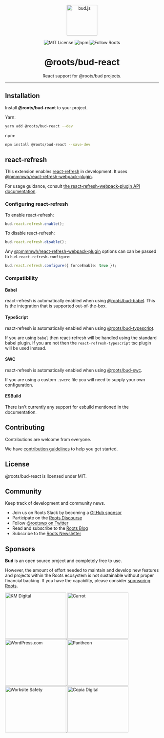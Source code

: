 <p align="center"><img src="https://cdn.roots.io/app/uploads/logo-bud.svg" height="100" alt="bud.js" /></p>

<p align="center">
  <img alt="MIT License" src="https://img.shields.io/github/license/roots/bud?color=%23525ddc&style=flat-square" />
  <img alt="npm" src="https://img.shields.io/npm/v/@roots/bud.svg?color=%23525ddc&style=flat-square" />
  <img alt="Follow Roots" src="https://img.shields.io/twitter/follow/rootswp.svg?color=%23525ddc&style=flat-square" />
</p>

<h1 align="center"><strong>@roots/bud-react</strong></h1>

<p align="center">
  React support for @roots/bud projects.
</p>

---

## Installation

Install **@roots/bud-react** to your project.

Yarn:

```sh
yarn add @roots/bud-react --dev
```

npm:

```sh
npm install @roots/bud-react --save-dev
```

## react-refresh

This extension enables [react-refresh](https://www.npmjs.com/package/react-refresh) in development. It uses [@pmmmwh/react-refresh-webpack-plugin](https://github.com/pmmmwh/react-refresh-webpack-plugin).

For usage guidance, consult [the react-refresh-webpack-plugin API documentation](https://github.com/pmmmwh/react-refresh-webpack-plugin/blob/main/docs/API.md).

### Configuring react-refresh

To enable react-refresh:

```ts
bud.react.refresh.enable();
```

To disable react-refresh:

```ts
bud.react.refresh.disable();
```

Any [@pmmmwh/react-refresh-webpack-plugin](https://github.com/pmmmwh/react-refresh-webpack-plugin) options can can be passed to `bud.react.refresh.configure`:

```ts
bud.react.refresh.configure({ forceEnable: true });
```

### Compatibility

#### Babel

react-refresh is automatically enabled when using [@roots/bud-babel](https://bud.js.org/extensions/bud-babel). This is the integration that is supported out-of-the-box.

#### TypeScript

react-refresh is automatically enabled when using [@roots/bud-typescript](https://bud.js.org/extensions/bud-typescript).

If you are using `babel` then react-refresh will be handled using the standard babel plugin.
If you are not then the `react-refresh-typescript` tsc plugin will be used instead.

#### SWC

react-refresh is automatically enabled when using [@roots/bud-swc](https://bud.js.org/extensions/bud-swc).

If you are using a custom `.swcrc` file you will need to supply your own configuration.

#### ESBuild

There isn't currently any support for esbuild mentioned in the documentation.

## Contributing

Contributions are welcome from everyone.

We have [contribution guidelines](https://github.com/roots/guidelines/blob/master/CONTRIBUTING.md) to help you get started.

## License

@roots/bud-react is licensed under MIT.

## Community

Keep track of development and community news.

- Join us on Roots Slack by becoming a [GitHub
  sponsor](https://github.com/sponsors/roots)
- Participate on the [Roots Discourse](https://discourse.roots.io/)
- Follow [@rootswp on Twitter](https://twitter.com/rootswp)
- Read and subscribe to the [Roots Blog](https://roots.io/blog/)
- Subscribe to the [Roots Newsletter](https://roots.io/subscribe/)

## Sponsors

**Bud** is an open source project and completely free to use.

However, the amount of effort needed to maintain and develop new features and projects within the Roots ecosystem is not sustainable without proper financial backing. If you have the capability, please consider [sponsoring Roots](https://github.com/sponsors/roots).

<a href="https://k-m.com/">
<img src="https://cdn.roots.io/app/uploads/km-digital.svg" alt="KM Digital" width="200" height="150"/>
</a>
<a href="https://carrot.com/">
<img src="https://cdn.roots.io/app/uploads/carrot.svg" alt="Carrot" width="200" height="150"/>
</a>
<a href="https://wordpress.com/">
<img src="https://cdn.roots.io/app/uploads/wordpress.svg" alt="WordPress.com" width="200" height="150"/>
</a>
<a href="https://pantheon.io/">
<img src="https://cdn.roots.io/app/uploads/pantheon.svg" alt="Pantheon" width="200" height="150"/>
</a>
<a href="https://worksitesafety.ca/careers/">
<img src="https://cdn.roots.io/app/uploads/worksite-safety.svg" alt="Worksite Safety" width="200" height="150"/>
</a>
<a href="https://www.copiadigital.com/">
<img src="https://cdn.roots.io/app/uploads/copia-digital.svg" alt="Copia Digital" width="200" height="150"/>
</a>
